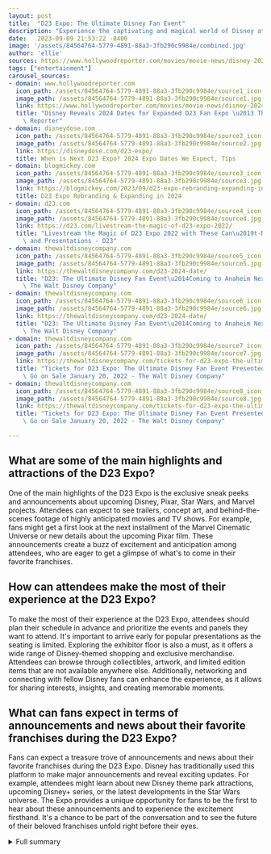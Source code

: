 ```yaml
---
layout: post
title:  "D23 Expo: The Ultimate Disney Fan Event"
description: "Experience the captivating and magical world of Disney at the D23 Expo, the ultimate fan event for Disney enthusiasts. Get ready for an unforgettable weekend filled with exciting announcements, behind-the-scenes insights, exclusive shopping, and much more. Don't miss out on this extraordinary opportunity to immerse yourself in the enchanting world of Disney!"
date:   2023-09-09 21:53:22 -0400
image: '/assets/84564764-5779-4891-88a3-3fb290c9984e/combined.jpg'
author: 'ellie'
sources: https://www.hollywoodreporter.com/movies/movie-news/disney-2024-dates-expanded-d23-fan-expo-1235586538/ https://disneydose.com/d23-expo/ https://blogmickey.com/2023/09/d23-expo-rebranding-expanding-in-2024/ https://d23.com/livestream-the-magic-of-d23-expo-2022/ https://thewaltdisneycompany.com/d23-2024-date/ https://thewaltdisneycompany.com/d23-2024-date/ https://thewaltdisneycompany.com/tickets-for-d23-expo-the-ultimate-disney-fan-event-presented-by-visa-go-on-sale-january-20-2022/ https://thewaltdisneycompany.com/tickets-for-d23-expo-the-ultimate-disney-fan-event-presented-by-visa-go-on-sale-january-20-2022/
tags: ["entertainment"]
carousel_sources:
- domain: www.hollywoodreporter.com
  icon_path: /assets/84564764-5779-4891-88a3-3fb290c9984e/source1_icon.jpg
  image_path: /assets/84564764-5779-4891-88a3-3fb290c9984e/source1.jpg
  link: https://www.hollywoodreporter.com/movies/movie-news/disney-2024-dates-expanded-d23-fan-expo-1235586538/
  title: "Disney Reveals 2024 Dates for Expanded D23 Fan Expo \u2013 The Hollywood\
    \ Reporter"
- domain: disneydose.com
  icon_path: /assets/84564764-5779-4891-88a3-3fb290c9984e/source2_icon.jpg
  image_path: /assets/84564764-5779-4891-88a3-3fb290c9984e/source2.jpg
  link: https://disneydose.com/d23-expo/
  title: When is Next D23 Expo? 2024 Expo Dates We Expect, Tips
- domain: blogmickey.com
  icon_path: /assets/84564764-5779-4891-88a3-3fb290c9984e/source3_icon.jpg
  image_path: /assets/84564764-5779-4891-88a3-3fb290c9984e/source3.jpg
  link: https://blogmickey.com/2023/09/d23-expo-rebranding-expanding-in-2024/
  title: D23 Expo Rebranding & Expanding in 2024
- domain: d23.com
  icon_path: /assets/84564764-5779-4891-88a3-3fb290c9984e/source4_icon.jpg
  image_path: /assets/84564764-5779-4891-88a3-3fb290c9984e/source4.jpg
  link: https://d23.com/livestream-the-magic-of-d23-expo-2022/
  title: "Livestream the Magic of D23 Expo 2022 with These Can\u2019t-Miss Panels\
    \ and Presentations - D23"
- domain: thewaltdisneycompany.com
  icon_path: /assets/84564764-5779-4891-88a3-3fb290c9984e/source5_icon.jpg
  image_path: /assets/84564764-5779-4891-88a3-3fb290c9984e/source5.jpg
  link: https://thewaltdisneycompany.com/d23-2024-date/
  title: "D23: The Ultimate Disney Fan Event\u2014Coming to Anaheim Next August -\
    \ The Walt Disney Company"
- domain: thewaltdisneycompany.com
  icon_path: /assets/84564764-5779-4891-88a3-3fb290c9984e/source6_icon.jpg
  image_path: /assets/84564764-5779-4891-88a3-3fb290c9984e/source6.jpg
  link: https://thewaltdisneycompany.com/d23-2024-date/
  title: "D23: The Ultimate Disney Fan Event\u2014Coming to Anaheim Next August -\
    \ The Walt Disney Company"
- domain: thewaltdisneycompany.com
  icon_path: /assets/84564764-5779-4891-88a3-3fb290c9984e/source7_icon.jpg
  image_path: /assets/84564764-5779-4891-88a3-3fb290c9984e/source7.jpg
  link: https://thewaltdisneycompany.com/tickets-for-d23-expo-the-ultimate-disney-fan-event-presented-by-visa-go-on-sale-january-20-2022/
  title: "Tickets for D23 Expo: The Ultimate Disney Fan Event Presented by Visa\xAE\
    \ Go on Sale January 20, 2022 - The Walt Disney Company"
- domain: thewaltdisneycompany.com
  icon_path: /assets/84564764-5779-4891-88a3-3fb290c9984e/source8_icon.jpg
  image_path: /assets/84564764-5779-4891-88a3-3fb290c9984e/source8.jpg
  link: https://thewaltdisneycompany.com/tickets-for-d23-expo-the-ultimate-disney-fan-event-presented-by-visa-go-on-sale-january-20-2022/
  title: "Tickets for D23 Expo: The Ultimate Disney Fan Event Presented by Visa\xAE\
    \ Go on Sale January 20, 2022 - The Walt Disney Company"

---
```


## What are some of the main highlights and attractions of the D23 Expo?
One of the main highlights of the D23 Expo is the exclusive sneak peeks and announcements about upcoming Disney, Pixar, Star Wars, and Marvel projects. Attendees can expect to see trailers, concept art, and behind-the-scenes footage of highly anticipated movies and TV shows. For example, fans might get a first look at the next installment of the Marvel Cinematic Universe or new details about the upcoming Pixar film. These announcements create a buzz of excitement and anticipation among attendees, who are eager to get a glimpse of what's to come in their favorite franchises.

## How can attendees make the most of their experience at the D23 Expo?
To make the most of their experience at the D23 Expo, attendees should plan their schedule in advance and prioritize the events and panels they want to attend. It's important to arrive early for popular presentations as the seating is limited. Exploring the exhibitor floor is also a must, as it offers a wide range of Disney-themed shopping and exclusive merchandise. Attendees can browse through collectibles, artwork, and limited edition items that are not available anywhere else. Additionally, networking and connecting with fellow Disney fans can enhance the experience, as it allows for sharing interests, insights, and creating memorable moments.

## What can fans expect in terms of announcements and news about their favorite franchises during the D23 Expo?
Fans can expect a treasure trove of announcements and news about their favorite franchises during the D23 Expo. Disney has traditionally used this platform to make major announcements and reveal exciting updates. For example, attendees might learn about new Disney theme park attractions, upcoming Disney+ series, or the latest developments in the Star Wars universe. The Expo provides a unique opportunity for fans to be the first to hear about these announcements and to experience the excitement firsthand. It's a chance to be part of the conversation and to see the future of their beloved franchises unfold right before their eyes.

<details>
  <summary>Full summary</summary>
Disney's D23 Expo is a fan convention for all things Disney. It is the largest Disney fan event in the world, showcasing news about Disney, Pixar, Star Wars, and Marvel. The next D23 Expo will take place on August 9-11, 2024, at the Anaheim Convention Center in Anaheim, California. The event will be rebranded and expanded to become D23 The Ultimate Disney Fan Event.

The D23 Expo will offer an entire week of events, including a D23 member event on August 8th. The biggest presentations will move to the Honda Center, providing a larger space for exciting announcements. The event will feature exhibits, panels, and presentations from Disney insiders, giving fans behind-the-scenes information and news about their favorite franchises.

One of the highlights of the D23 Expo is the Mousequerade event, a costume contest with different categories and a star-studded panel of judges. Attendees can showcase their creativity and love for Disney through their costumes.

In addition to the exciting events, the D23 Expo will have an exhibitor floor full of Disney themed shopping. Fans can find unique merchandise and collectibles to add to their Disney collections.

Tickets for the D23 Expo will go on sale in spring 2023. Both D23 Gold and General Members will have the opportunity to purchase tickets. Discounted Disneyland tickets will also be available through Get Away Today.

To make the most of the D23 Expo, attendees are advised to prioritize their must-see events, explore the exhibitor floor, and arrive early. Comfortable shoes, water bottles, and hand sanitizers are recommended, as well as having a Sharpie and paper for autographs. Bringing a poster tube can also be helpful for safely transporting any prints or posters obtained during the event. Managing expectations and having fun are also key to enjoying the D23 Expo experience.

The D23 Expo is a must-attend event for Disney fans of all ages. It offers a unique opportunity to connect with fellow Disney enthusiasts, learn about the latest news and developments, and immerse oneself in the magic of Disney. Stay tuned for more updates and announcements about D23 The Ultimate Disney Fan Event, and mark your calendars for August 9-11, 2024!
</details>